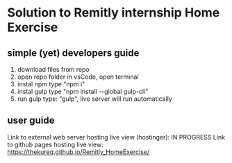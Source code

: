 # Solution to Remitly internship Home Exercise

## simple (yet) developers guide

1. download files from repo
2. open repo folder in vsCode, open terminal
3. instal npm type "npm i"
4. instal gulp type "npm install --global gulp-cli"
5. run gulp type: "gulp", live server will run automatically

## user guide

Link to external web server hosting live view (hostinger): IN PROGRESS
Link to github pages hosting live view: https://thekureq.github.io/Remitly_HomeExercise/
